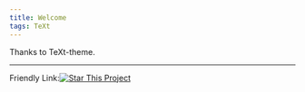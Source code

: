 ```yaml
---
title: Welcome
tags: TeXt
---
```


Thanks to TeXt-theme. 

<!--more-->

---

Friendly Link:[![Star This Project](https://img.shields.io/github/stars/kitian616/jekyll-TeXt-theme.svg?label=Stars&style=social)](https://github.com/kitian616/jekyll-TeXt-theme/)
